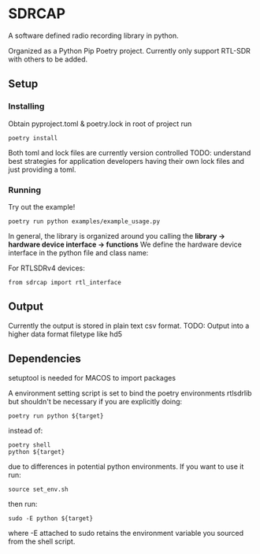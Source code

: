 # SDRCAP

A software defined radio recording library in python.

Organized as a Python Pip Poetry project. Currently only support RTL-SDR with others to be added.

## Setup

### Installing

Obtain pyproject.toml & poetry.lock
in root of project run
```
poetry install
```
Both toml and lock files are currently version controlled
TODO: understand best strategies for application developers having their own lock files and just providing a toml.

### Running

Try out the example!
```
poetry run python examples/example_usage.py
```

In general, the library is organized around you calling the 
<b>library -> hardware device interface -> functions</b>
We define the hardware device interface in the python file and class name:

For RTLSDRv4 devices:
```
from sdrcap import rtl_interface 
```

## Output

Currently the output is stored in plain text csv format.
TODO: Output into a higher data format filetype like hd5

## Dependencies
setuptool is needed for MACOS to import packages 

A environment setting script is set to bind the poetry environments rtlsdrlib but shouldn't be necessary if you are explicitly doing:

```
poetry run python ${target}
```
instead of:
```
poetry shell
python ${target}
```
due to differences in potential python environments.
If you want to use it run:
```
source set_env.sh
```
then run:
```
sudo -E python ${target}
```
where -E attached to sudo retains the environment variable you sourced from the shell script.


